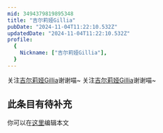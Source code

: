 ```yaml
---
mid: 3494379819895348
title: "吉尔莉娅Gillia"
pubDate: "2024-11-04T11:22:10.532Z"
updatedDate: "2024-11-04T11:22:10.532Z"
profile:
  {
    Nickname: ["吉尔莉娅Gillia"],
  }
---
```


关注[吉尔莉娅Gillia](https://space.bilibili.com/3494379819895348)谢谢喵~ 关注[吉尔莉娅Gillia](https://space.bilibili.com/3494379819895348)谢谢喵~

## 此条目有待补充
你可以在[这里](https://github.com/Yuhanawa/VTuber.ICU-Content/edit/master/v/吉尔莉娅Gillia/index.md)编辑本文
